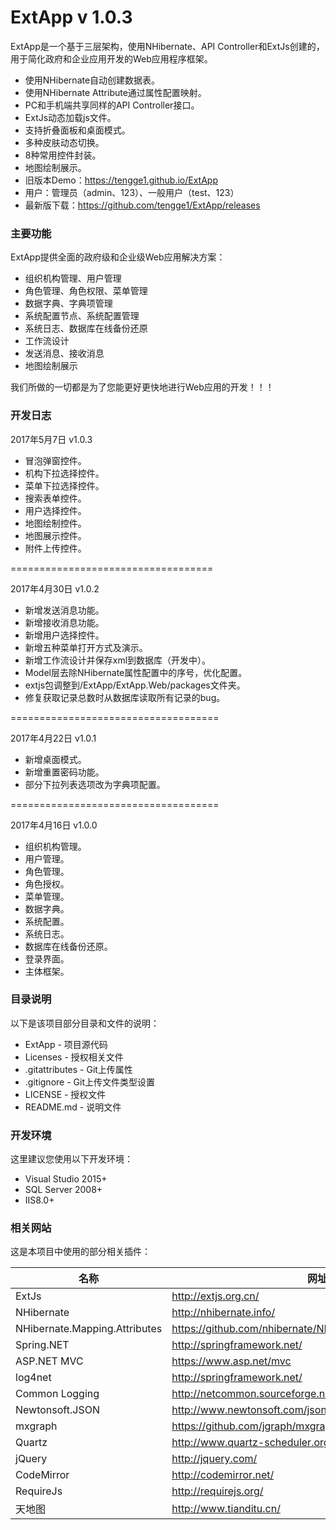# ExtApp v 1.0.3

ExtApp是一个基于三层架构，使用NHibernate、API Controller和ExtJs创建的，用于简化政府和企业应用开发的Web应用程序框架。

  - 使用NHibernate自动创建数据表。
  - 使用NHibernate Attribute通过属性配置映射。
  - PC和手机端共享同样的API Controller接口。
  - ExtJs动态加载js文件。
  - 支持折叠面板和桌面模式。
  - 多种皮肤动态切换。
  - 8种常用控件封装。
  - 地图绘制展示。
  - 旧版本Demo：https://tengge1.github.io/ExtApp
  - 用户：管理员（admin、123）、一般用户（test、123）
  - 最新版下载：https://github.com/tengge1/ExtApp/releases

### 主要功能

ExtApp提供全面的政府级和企业级Web应用解决方案：

* 组织机构管理、用户管理
* 角色管理、角色权限、菜单管理
* 数据字典、字典项管理
* 系统配置节点、系统配置管理
* 系统日志、数据库在线备份还原
* 工作流设计
* 发送消息、接收消息
* 地图绘制展示

我们所做的一切都是为了您能更好更快地进行Web应用的开发！！！

### 开发日志

2017年5月7日 v1.0.3

* 冒泡弹窗控件。
* 机构下拉选择控件。
* 菜单下拉选择控件。
* 搜索表单控件。
* 用户选择控件。
* 地图绘制控件。
* 地图展示控件。
* 附件上传控件。

===================================

2017年4月30日 v1.0.2

* 新增发送消息功能。
* 新增接收消息功能。
* 新增用户选择控件。
* 新增五种菜单打开方式及演示。
* 新增工作流设计并保存xml到数据库（开发中）。
* Model层去除NHibernate属性配置中的序号，优化配置。
* extjs包调整到/ExtApp/ExtApp.Web/packages文件夹。
* 修复获取记录总数时从数据库读取所有记录的bug。

====================================

2017年4月22日 v1.0.1
 
* 新增桌面模式。
* 新增重置密码功能。
* 部分下拉列表选项改为字典项配置。

====================================

2017年4月16日 v1.0.0

* 组织机构管理。
* 用户管理。
* 角色管理。
* 角色授权。
* 菜单管理。
* 数据字典。
* 系统配置。
* 系统日志。
* 数据库在线备份还原。
* 登录界面。
* 主体框架。

### 目录说明

以下是该项目部分目录和文件的说明：

* ExtApp - 项目源代码
* Licenses - 授权相关文件
* .gitattributes - Git上传属性
* .gitignore - Git上传文件类型设置
* LICENSE - 授权文件
* README.md - 说明文件

### 开发环境

这里建议您使用以下开发环境：

* Visual Studio 2015+
* SQL Server 2008+
* IIS8.0+

### 相关网站

这是本项目中使用的部分相关插件：

| 名称 | 网址 |
| ------ | ------ |
| ExtJs | http://extjs.org.cn/ |
| NHibernate | http://nhibernate.info/ |
| NHibernate.Mapping.Attributes | https://github.com/nhibernate/NHibernate.Mapping.Attributes |
| Spring.NET | http://springframework.net/ |
| ASP.NET MVC | https://www.asp.net/mvc |
| log4net | http://springframework.net/ |
| Common Logging | http://netcommon.sourceforge.net/ |
| Newtonsoft.JSON | http://www.newtonsoft.com/json |
| mxgraph | https://github.com/jgraph/mxgraph |
| Quartz | http://www.quartz-scheduler.org/ |
| jQuery | http://jquery.com/ |
| CodeMirror | http://codemirror.net/ |
| RequireJs | http://requirejs.org/ |
| 天地图 | http://www.tianditu.cn/ |